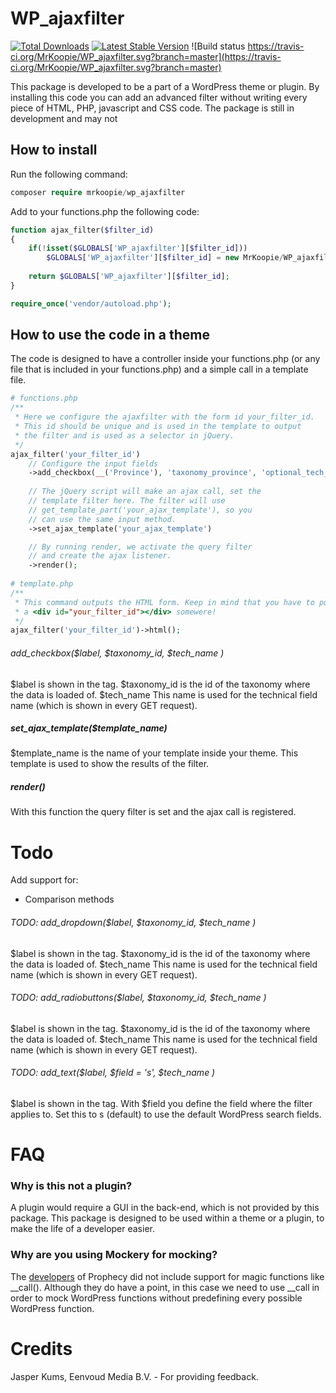# WP_ajaxfilter
[![Total Downloads](https://img.shields.io/packagist/dt/mrkoopie/wp_ajaxfilter.svg)](https://packagist.org/packages/mrkoopie/wp_ajaxfilter)
[![Latest Stable Version](https://img.shields.io/packagist/v/mrkoopie/wp_ajaxfilter.svg)](https://packagist.org/packages/mrkoopie/wp_ajaxfilter)
![Build status https://travis-ci.org/MrKoopie/WP_ajaxfilter.svg?branch=master](https://travis-ci.org/MrKoopie/WP_ajaxfilter.svg?branch=master)

This package is developed to be a part of a WordPress theme or plugin. By installing this code you can add an advanced filter without writing every piece of HTML, PHP, javascript and CSS code. The package is still in development and may not 

## How to install
Run the following command:
```php
composer require mrkoopie/wp_ajaxfilter
```

Add to your functions.php the following code:
```php
function ajax_filter($filter_id)
{
    if(!isset($GLOBALS['WP_ajaxfilter'][$filter_id]))
        $GLOBALS['WP_ajaxfilter'][$filter_id] = new MrKoopie/WP_ajaxfilter/generator($filter_id);
    
    return $GLOBALS['WP_ajaxfilter'][$filter_id];
}

require_once('vendor/autoload.php');
```

## How to use the code in a theme
The code is designed to have a controller inside your functions.php (or any file that is included in your functions.php) and a simple call in a template file.

```php
# functions.php
/**
 * Here we configure the ajaxfilter with the form id your_filter_id.
 * This id should be unique and is used in the template to output
 * the filter and is used as a selector in jQuery.
 */
ajax_filter('your_filter_id')
    // Configure the input fields
    ->add_checkbox(__('Province'), 'taxonomy_province', 'optional_tech_name_province')
    
    // The jQuery script will make an ajax call, set the
    // template filter here. The filter will use
    // get_template_part('your_ajax_template'), so you
    // can use the same input method.
    ->set_ajax_template('your_ajax_template')

    // By running render, we activate the query filter 
    // and create the ajax listener.
    ->render();
    
# template.php
/**
 * This command outputs the HTML form. Keep in mind that you have to put
 * a <div id="your_filter_id"></div> somewere!
 */
ajax_filter('your_filter_id')->html();
```

###### add_checkbox($label, $taxonomy_id, $tech_name )
$label is shown in the <label> tag.
$taxonomy_id is the id of the taxonomy where the data is loaded of.
$tech_name This name is used for the technical field name (which is shown in every GET request).

##### set_ajax_template($template_name)
$template_name is the name of your template inside your theme. This template is used to show the results of the filter.

##### render()
With this function the query filter is set and the ajax call is registered.

# Todo
Add support for:
- Comparison methods

###### TODO: add_dropdown($label, $taxonomy_id, $tech_name )

$label is shown in the <label> tag.
$taxonomy_id is the id of the taxonomy where the data is loaded of.
$tech_name This name is used for the technical field name (which is shown in every GET request).

###### TODO: add_radiobuttons($label, $taxonomy_id, $tech_name )
$label is shown in the <label> tag.
$taxonomy_id is the id of the taxonomy where the data is loaded of.
$tech_name This name is used for the technical field name (which is shown in every GET request).

###### TODO: add_text($label, $field = 's', $tech_name )
$label is shown in the <label> tag.
With $field you define the field where the filter applies to. Set this to s (default) to use the default WordPress search fields.

# FAQ

### Why is this not a plugin?
A plugin would require a GUI in the back-end, which is not provided by this package. This package is designed to be used within a theme or a plugin, to make the life of a developer easier.

### Why are you using Mockery for mocking?
The [developers](https://github.com/phpspec/prophecy/issues/44) of Prophecy did not include support for magic functions like __call(). Although they do have a point, in this case we need to use __call in order to mock WordPress functions without predefining every possible WordPress function.

# Credits
Jasper Kums, Eenvoud Media B.V. - For providing feedback.